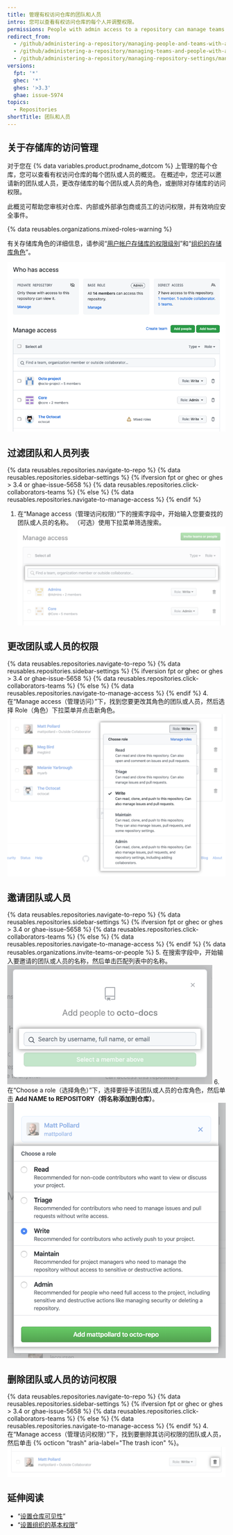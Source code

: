 ```yaml
---
title: 管理有权访问仓库的团队和人员
intro: 您可以查看有权访问仓库的每个人并调整权限。
permissions: People with admin access to a repository can manage teams and people with access to a repository.
redirect_from:
  - /github/administering-a-repository/managing-people-and-teams-with-access-to-your-repository
  - /github/administering-a-repository/managing-teams-and-people-with-access-to-your-repository
  - /github/administering-a-repository/managing-repository-settings/managing-teams-and-people-with-access-to-your-repository
versions:
  fpt: '*'
  ghec: '*'
  ghes: '>3.3'
  ghae: issue-5974
topics:
  - Repositories
shortTitle: 团队和人员
---
```


## 关于存储库的访问管理

对于您在 {% data variables.product.prodname_dotcom %} 上管理的每个仓库，您可以查看有权访问仓库的每个团队或人员的概览。 在概述中，您还可以邀请新的团队或人员，更改存储库的每个团队或人员的角色，或删除对存储库的访问权限。

此概览可帮助您审核对仓库、内部或外部承包商或员工的访问权限，并有效响应安全事件。

{% data reusables.organizations.mixed-roles-warning %}

有关存储库角色的详细信息，请参阅“[用户帐户存储库的权限级别](/github/setting-up-and-managing-your-github-user-account/permission-levels-for-a-user-account-repository)”和“[组织的存储库角色](/organizations/managing-access-to-your-organizations-repositories/repository-roles-for-an-organization)”。

![访问权限管理概览](/assets/images/help/repository/manage-access-overview.png)

## 过滤团队和人员列表

{% data reusables.repositories.navigate-to-repo %}
{% data reusables.repositories.sidebar-settings %}
{% ifversion fpt or ghec or ghes > 3.4 or ghae-issue-5658 %}
{% data reusables.repositories.click-collaborators-teams %}
{% else %}
{% data reusables.repositories.navigate-to-manage-access %}
{% endif %}
1. 在“Manage access（管理访问权限）”下的搜索字段中，开始输入您要查找的团队或人员的名称。 （可选）使用下拉菜单筛选搜索。 ![用于过滤具有访问权限的团队或人员列表的搜索字段](/assets/images/help/repository/manage-access-filter.png)

## 更改团队或人员的权限

{% data reusables.repositories.navigate-to-repo %}
{% data reusables.repositories.sidebar-settings %}
{% ifversion fpt or ghec or ghes > 3.4 or ghae-issue-5658 %}
{% data reusables.repositories.click-collaborators-teams %}
{% else %}
{% data reusables.repositories.navigate-to-manage-access %}
{% endif %}
4. 在“Manage access（管理访问）”下，找到您要更改其角色的团队或人员，然后选择 Role（角色）下拉菜单并点击新角色。 ![使用"Role（角色）"下拉菜单为团队或人员选择新权限](/assets/images/help/repository/manage-access-role-drop-down.png)

## 邀请团队或人员

{% data reusables.repositories.navigate-to-repo %}
{% data reusables.repositories.sidebar-settings %}
{% ifversion fpt or ghec or ghes > 3.4 or ghae-issue-5658 %}
{% data reusables.repositories.click-collaborators-teams %}
{% else %}
{% data reusables.repositories.navigate-to-manage-access %}
{% endif %}
{% data reusables.organizations.invite-teams-or-people %}
5. 在搜索字段中，开始输入要邀请的团队或人员的名称，然后单击匹配列表中的名称。 ![用于输入要邀请加入仓库的团队或人员名称的搜索字段](/assets/images/help/repository/manage-access-invite-search-field.png)
6. 在“Choose a role（选择角色）”下，选择要授予该团队或人员的仓库角色，然后单击 **Add NAME to REPOSITORY（将名称添加到仓库）**。 ![为团队或人员选择权限](/assets/images/help/repository/manage-access-invite-choose-role-add.png)

## 删除团队或人员的访问权限

{% data reusables.repositories.navigate-to-repo %}
{% data reusables.repositories.sidebar-settings %}
{% ifversion fpt or ghec or ghes > 3.4 or ghae-issue-5658 %}
{% data reusables.repositories.click-collaborators-teams %}
{% else %}
{% data reusables.repositories.navigate-to-manage-access %}
{% endif %}
4. 在“Manage access（管理访问权限）”下，找到要删除其访问权限的团队或人员，然后单击 {% octicon "trash" aria-label="The trash icon" %}。 ![用于删除访问权限的回收站图标](/assets/images/help/repository/manage-access-remove.png)

## 延伸阅读

- “[设置仓库可见性](/github/administering-a-repository/setting-repository-visibility)”
- “[设置组织的基本权限](/organizations/managing-access-to-your-organizations-repositories/setting-base-permissions-for-an-organization)”
